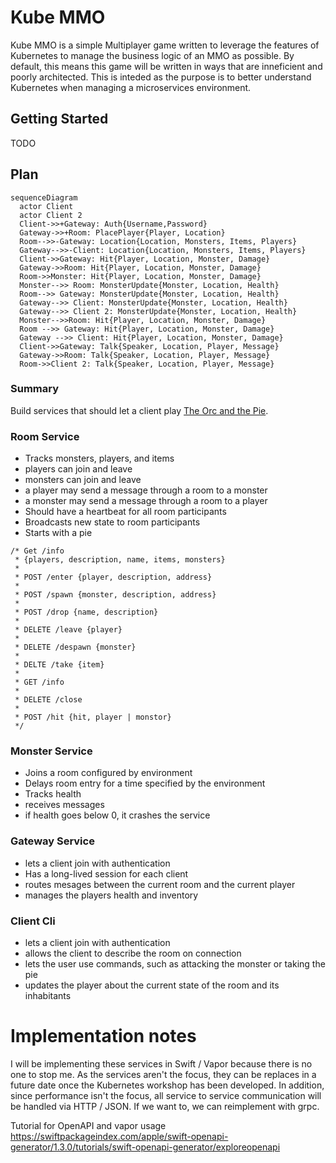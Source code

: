 # Kube MMO

Kube MMO is a simple Multiplayer game written to leverage the features of Kubernetes to manage the business logic of an MMO as possible.  By default, this means this game will be written in ways that are inneficient and poorly architected.  This is inteded as the purpose is to better understand Kubernetes when managing a microservices environment.

## Getting Started

TODO

## Plan

```mermaid
sequenceDiagram
  actor Client
  actor Client 2
  Client->>+Gateway: Auth{Username,Password}
  Gateway->>+Room: PlacePlayer{Player, Location}
  Room-->>-Gateway: Location{Location, Monsters, Items, Players}
  Gateway-->>-Client: Location{Location, Monsters, Items, Players}
  Client->>Gateway: Hit{Player, Location, Monster, Damage}
  Gateway->>Room: Hit{Player, Location, Monster, Damage}
  Room->>Monster: Hit{Player, Location, Monster, Damage}
  Monster-->> Room: MonsterUpdate{Monster, Location, Health}
  Room-->> Gateway: MonsterUpdate{Monster, Location, Health}
  Gateway-->> Client: MonsterUpdate{Monster, Location, Health}
  Gateway-->> Client 2: MonsterUpdate{Monster, Location, Health}
  Monster-->>Room: Hit{Player, Location, Monster, Damage}
  Room -->> Gateway: Hit{Player, Location, Monster, Damage}
  Gateway -->> Client: Hit{Player, Location, Monster, Damage}
  Client->>Gateway: Talk{Speaker, Location, Player, Message}
  Gateway->>Room: Talk{Speaker, Location, Player, Message}
  Room->>Client 2: Talk{Speaker, Location, Player, Message}

```

### Summary

Build services that should let a client play [The Orc and the Pie](https://gist.github.com/kerrizor/4165372).


### Room Service

* Tracks monsters, players, and items
* players can join and leave
* monsters can join and leave
* a player may send a message through a room to a monster
* a monster may send a message through a room to a player
* Should have a heartbeat for all room participants
* Broadcasts new state to room participants
* Starts with a pie
```
/* Get /info
 * {players, description, name, items, monsters}
 *
 * POST /enter {player, description, address}
 *
 * POST /spawn {monster, description, address}
 *
 * POST /drop {name, description}
 *
 * DELETE /leave {player}
 *
 * DELETE /despawn {monster}
 *
 * DELTE /take {item}
 *
 * GET /info
 *
 * DELETE /close
 *
 * POST /hit {hit, player | monstor}
 */
 ```


### Monster Service

* Joins a room configured by environment
* Delays room entry for a time specified by the environment
* Tracks health
* receives messages
* if health goes below 0, it crashes the service

### Gateway Service

* lets a client join with authentication
* Has a long-lived session for each client
* routes mesages between the current room and the current player
* manages the players health and inventory

### Client Cli

* lets a client join with authentication
* allows the client to describe the room on connection
* lets the user use commands, such as attacking the monster or taking the pie
* updates the player about the current state of the room and its inhabitants

# Implementation notes

I will be implementing these services in Swift / Vapor because there is no one to stop me.  As the services aren't the focus, they can be replaces in a future date once the Kubernetes workshop has been developed.  In addition, since performance isn't the focus, all service to service communication will be handled via HTTP / JSON.  If we want to, we can reimplement with grpc.

Tutorial for OpenAPI and vapor usage https://swiftpackageindex.com/apple/swift-openapi-generator/1.3.0/tutorials/swift-openapi-generator/exploreopenapi

